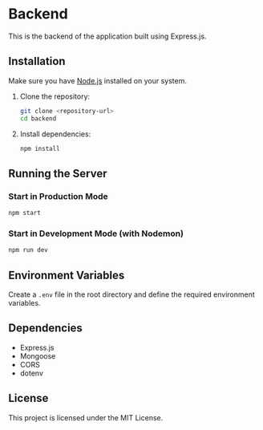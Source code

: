 # Backend

This is the backend of the application built using Express.js.

## Installation

Make sure you have [Node.js](https://nodejs.org/) installed on your system.

1. Clone the repository:
   ```sh
   git clone <repository-url>
   cd backend
   ```
2. Install dependencies:
   ```sh
   npm install
   ```

## Running the Server

### Start in Production Mode
```sh
npm start
```

### Start in Development Mode (with Nodemon)
```sh
npm run dev
```

## Environment Variables
Create a `.env` file in the root directory and define the required environment variables.

## Dependencies
- Express.js
- Mongoose
- CORS
- dotenv

## License
This project is licensed under the MIT License.
